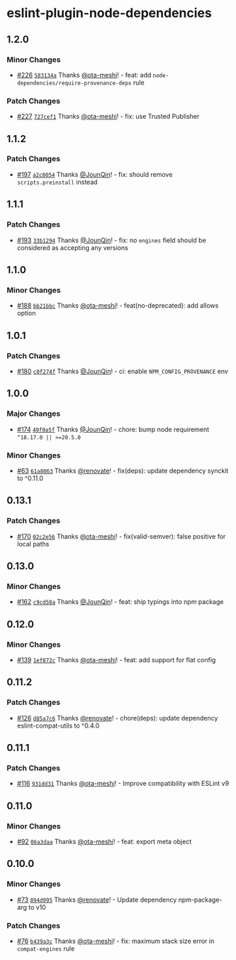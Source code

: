# eslint-plugin-node-dependencies

## 1.2.0

### Minor Changes

- [#226](https://github.com/ota-meshi/eslint-plugin-node-dependencies/pull/226) [`583134a`](https://github.com/ota-meshi/eslint-plugin-node-dependencies/commit/583134a65e3817b2339de95a2fb96368c1655d0e) Thanks [@ota-meshi](https://github.com/ota-meshi)! - feat: add `node-dependencies/require-provenance-deps` rule

### Patch Changes

- [#227](https://github.com/ota-meshi/eslint-plugin-node-dependencies/pull/227) [`727cef1`](https://github.com/ota-meshi/eslint-plugin-node-dependencies/commit/727cef120b1b71c8fd4846cf5c1731e2c51e5312) Thanks [@ota-meshi](https://github.com/ota-meshi)! - fix: use Trusted Publisher

## 1.1.2

### Patch Changes

- [#197](https://github.com/ota-meshi/eslint-plugin-node-dependencies/pull/197) [`a2c8054`](https://github.com/ota-meshi/eslint-plugin-node-dependencies/commit/a2c8054db93cc317a7b5fb5cee6d3de901696f39) Thanks [@JounQin](https://github.com/JounQin)! - fix: should remove `scripts.preinstall` instead

## 1.1.1

### Patch Changes

- [#193](https://github.com/ota-meshi/eslint-plugin-node-dependencies/pull/193) [`33b1294`](https://github.com/ota-meshi/eslint-plugin-node-dependencies/commit/33b12942ae64cd68969d9a8bc66f68b0227db944) Thanks [@JounQin](https://github.com/JounQin)! - fix: no `engines` field should be considered as accepting any versions

## 1.1.0

### Minor Changes

- [#188](https://github.com/ota-meshi/eslint-plugin-node-dependencies/pull/188) [`bb21bbc`](https://github.com/ota-meshi/eslint-plugin-node-dependencies/commit/bb21bbc20f060c5ee01a8a0d8e86a135479e8279) Thanks [@ota-meshi](https://github.com/ota-meshi)! - feat(no-deprecated): add allows option

## 1.0.1

### Patch Changes

- [#180](https://github.com/ota-meshi/eslint-plugin-node-dependencies/pull/180) [`c0f274f`](https://github.com/ota-meshi/eslint-plugin-node-dependencies/commit/c0f274fa89d552f051f8236e52ece1bade97f5bf) Thanks [@JounQin](https://github.com/JounQin)! - ci: enable `NPM_CONFIG_PROVENANCE` env

## 1.0.0

### Major Changes

- [#174](https://github.com/ota-meshi/eslint-plugin-node-dependencies/pull/174) [`49f0a5f`](https://github.com/ota-meshi/eslint-plugin-node-dependencies/commit/49f0a5f54d3c27daaadf06f668b89bf2f11f3a0b) Thanks [@JounQin](https://github.com/JounQin)! - chore: bump node requirement `^18.17.0 || >=20.5.0`

### Minor Changes

- [#63](https://github.com/ota-meshi/eslint-plugin-node-dependencies/pull/63) [`61a8063`](https://github.com/ota-meshi/eslint-plugin-node-dependencies/commit/61a80638f5911d421c81e18ce8775de0fed9fafb) Thanks [@renovate](https://github.com/apps/renovate)! - fix(deps): update dependency synckit to ^0.11.0

## 0.13.1

### Patch Changes

- [#170](https://github.com/ota-meshi/eslint-plugin-node-dependencies/pull/170) [`02c2e56`](https://github.com/ota-meshi/eslint-plugin-node-dependencies/commit/02c2e5631b35102e9db7b93899a99837b13d6c72) Thanks [@ota-meshi](https://github.com/ota-meshi)! - fix(valid-semver): false positive for local paths

## 0.13.0

### Minor Changes

- [#162](https://github.com/ota-meshi/eslint-plugin-node-dependencies/pull/162) [`c9cd58a`](https://github.com/ota-meshi/eslint-plugin-node-dependencies/commit/c9cd58af432aae6b44b76f301108dda852f97579) Thanks [@JounQin](https://github.com/JounQin)! - feat: ship typings into npm package

## 0.12.0

### Minor Changes

- [#139](https://github.com/ota-meshi/eslint-plugin-node-dependencies/pull/139) [`1ef872c`](https://github.com/ota-meshi/eslint-plugin-node-dependencies/commit/1ef872cc32666bd1572f3f13c573392381105c71) Thanks [@ota-meshi](https://github.com/ota-meshi)! - feat: add support for flat config

## 0.11.2

### Patch Changes

- [#126](https://github.com/ota-meshi/eslint-plugin-node-dependencies/pull/126) [`d85a7c6`](https://github.com/ota-meshi/eslint-plugin-node-dependencies/commit/d85a7c647ab8437374d6adba222817abba94832d) Thanks [@renovate](https://github.com/apps/renovate)! - chore(deps): update dependency eslint-compat-utils to ^0.4.0

## 0.11.1

### Patch Changes

- [#116](https://github.com/ota-meshi/eslint-plugin-node-dependencies/pull/116) [`931dd31`](https://github.com/ota-meshi/eslint-plugin-node-dependencies/commit/931dd31d3623f8d90886a9f9442a09295f24acd7) Thanks [@ota-meshi](https://github.com/ota-meshi)! - Improve compatibility with ESLint v9

## 0.11.0

### Minor Changes

- [#92](https://github.com/ota-meshi/eslint-plugin-node-dependencies/pull/92) [`06a3daa`](https://github.com/ota-meshi/eslint-plugin-node-dependencies/commit/06a3daa15dd7f04f22eb79c86cd73c4969a6c8ae) Thanks [@ota-meshi](https://github.com/ota-meshi)! - feat: export meta object

## 0.10.0

### Minor Changes

- [#73](https://github.com/ota-meshi/eslint-plugin-node-dependencies/pull/73) [`894d995`](https://github.com/ota-meshi/eslint-plugin-node-dependencies/commit/894d995ce4bdc43aa5e386218f65d4e1f60d98a8) Thanks [@renovate](https://github.com/apps/renovate)! - Update dependency npm-package-arg to v10

### Patch Changes

- [#76](https://github.com/ota-meshi/eslint-plugin-node-dependencies/pull/76) [`b439a3c`](https://github.com/ota-meshi/eslint-plugin-node-dependencies/commit/b439a3c15dd9141aed9962ba68de53e4bfdfb76a) Thanks [@ota-meshi](https://github.com/ota-meshi)! - fix: maximum stack size error in `compat-engines` rule
